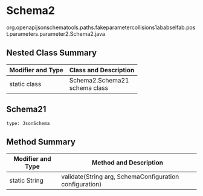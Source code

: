 # Schema2
org.openapijsonschematools.paths.fakeparametercollisions1ababselfab.post.parameters.parameter2.Schema2.java

## Nested Class Summary
| Modifier and Type | Class and Description |
| ----------------- | ---------------------- |
| static class | Schema2.Schema21<br> schema class |

## Schema21
```
type: JsonSchema
```

## Method Summary
| Modifier and Type | Method and Description |
| ----------------- | ---------------------- |
| static String | validate(String arg, SchemaConfiguration configuration) |
